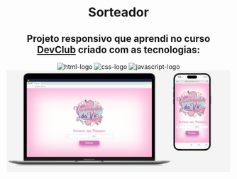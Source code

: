 <h1 align=center>Sorteador</h1>
<h2 align=center>Projeto responsivo que aprendi no curso <a href="https://rodolfomori.com.br/devclub">DevClub</a> criado com as tecnologias:</h2>
<div align=center>
<img src="https://img.shields.io/badge/HTML5-E34F26?style=for-the-badge&logo=html5&logoColor=white" alt="html-logo"/> <img src="https://img.shields.io/badge/CSS3-1572B6?style=for-the-badge&logo=css3&logoColor=white" alt="css-logo"/> <img src="https://img.shields.io/badge/JavaScript-F7DF1E?style=for-the-badge&logo=javascript&logoColor=black" alt="javascript-logo"/>
</div>
<img src="https://raw.githubusercontent.com/evelincristina24/sorteador/254132ba082106c7be2f8622bb2838a7d811e910/img/Captura%20de%20tela%202025-05-20%20144711.png">
